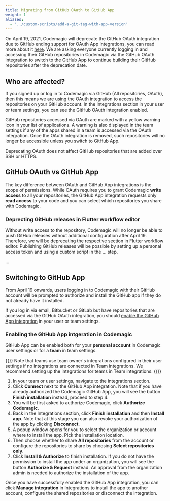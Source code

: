 ```yaml
---
title: Migrating from GitHub OAuth to GitHub App
weight: 1
aliases:
  - '../custom-scripts/add-a-git-tag-with-app-version'
---
```


On April 19, 2021, Codemagic will deprecate the GitHub OAuth integration due to GitHub ending support for OAuth App integrations, you can read more about it [here](https://developer.github.com/changes/2020-02-14-deprecating-oauth-app-endpoint/). We are asking everyone currently logging in and accessing their GitHub repositories in Codemagic via the GitHub OAuth integration to switch to the GitHub App to continue building their GitHub repositories after the deprecation date.

## Who are affected?

If you signed up or log in to Codemagic via GitHub (All repositories, OAuth), then this means we are using the OAuth integration to access the repositories on your GitHub account. In the Integrations section in your user or team settings, you can see the GitHub OAuth integration enabled.

GitHub repositories accessed via OAuth are marked with a yellow warning icon in your list of applications. A warning is also displayed in the team settings if any of the apps shared in a team is accessed via the OAuth integration. Once the OAuth integration is removed, such repositories will no longer be accessible unless you switch to GitHub App.

Deprecating OAuth does not affect GitHub repositories that are added over SSH or HTTPS.

## GitHub OAuth vs GitHub App

The key difference between OAuth and GitHub App integrations is the scope of permissions. While OAuth requires you to grant Codemagic **write access** to all your repositories, the GitHub App integration requests only **read access** to your code and you can select which repositories you share with Codemagic.

### Deprecting GitHub releases in Flutter workflow editor

Without write access to the repository, Codemagic will no longer be able to push GitHub releases without additional configuration after April 19. Therefore, we will be deprecating the respective section in Flutter workflow editor. Publishing GitHub releases will be possible by setting up a personal access token and using a custom script in the ... step.

...

## Switching to GitHub App

From April 19 onwards, users logging in to Codemagic with their GitHub account will be prompted to authorize and install the GitHub app if they do not already have it installed.

If you log in via email, Bitbucket or GitLab but have repositories that are accessed via the GitHub OAuth integration, you should [enable the GitHub App integration](#enabling-the-github-app-integration-in-codemagic) in your user or team settings.

### Enabling the GitHub App intgeration in Codemagic

GitHub App can be enabled both for your **personal account** in Codemagic user settings or for a **team** in team settings. 

{{<notebox>}}
Note that teams use team owner's integrations configured in their user settings if no integrations are connected in Team integrations. We recommend setting up the integrations for teams in Team integrations.
{{</notebox>}}

1. In your team or user settings, navigate to the integrations section.
2. Click **Connect** next to the GitHub App integration. Note that if you have already authorized the Codemagic GitHub App, you will see the button **Finish installation** instead, proceed to step 4.
3. You will be first asked to authorize Codemagic, click **Authorize Codemagic**.
4. Back in the Integrations section, click **Finish installation** and then **Install app**. Note that at this stage you can also revoke your authorization of the app by clicking **Disconnect**.
5. A popup window opens for you to select the organization or account where to install the app. Pick the installation location.
6. Then choose whether to share **All repositories** from the account or configure the repositories to share by choosing **Select repositories only**.
7. Click **Install & Authorize** to finish installation. 
  If you do not have the permission to install the app under an organization, you will see the button **Authorize & Request** instead. An approval from the organization admin is needed to authorize the installation of the app.

Once you have successfully enabled the GitHub App integration, you can click **Manage integration** in Integrations to install the app to another account, configure the shared repositories or disconnect the integration. 


